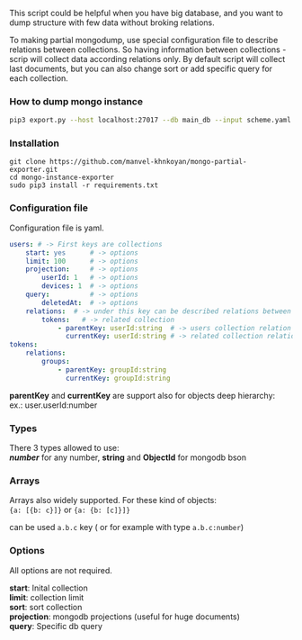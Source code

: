 
This script could be helpful when you have big database, and you want to dump 
structure with few data without broking relations.

To making partial mongodump, use special configuration file to describe relations between collections.
So having information between collections - scrip will collect data according relations only.
By default script will collect last documents, but you can also change sort or 
add specific query for each collection. 

  

### How to dump mongo instance

```bash
pip3 export.py --host localhost:27017 --db main_db --input scheme.yaml --level 5 --path /home/ubuntu/ 
```

### Installation

```git clone https://github.com/manvel-khnkoyan/mongo-partial-exporter.git```  
```cd mongo-instance-exporter```  
```sudo pip3 install -r requirements.txt```  

### Configuration file

Configuration file is yaml.

```yaml
users: # -> First keys are collections
    start: yes      # -> options
    limit: 100      # -> options
    projection:     # -> options
        userId: 1   # -> options
        devices: 1  # -> options
    query:          # -> options
        deletedAt:  # -> options
    relations:  # -> under this key can be described relations between users and other collections
        tokens:   # -> related collection
            - parentKey: userId:string  # -> users collection relation key with type after :
              currentKey: userId:string # -> related collection relation key with type after :
tokens:
    relations:
        groups:
            - parentKey: groupId:string
              currentKey: groupId:string 
```

  
**parentKey** and **currentKey** are support also for objects deep hierarchy:  
ex.: user.userId:number

### Types

There 3 types allowed to use:  
***number*** for any number, **string** and **ObjectId** for mongodb bson  


### Arrays


Arrays also widely supported. For these kind of objects:  
```{a: [{b: c}]}``` or ```{a: {b: [c]}]}```

can be used ```a.b.c``` key ( or for example with type ```a.b.c:number```)


### Options

All options are not required.  

**start**: Inital collection    
**limit**: collection limit  
**sort**: sort collection  
**projection**: mongodb projections (useful for huge documents)  
**query**: Specific db query


 
